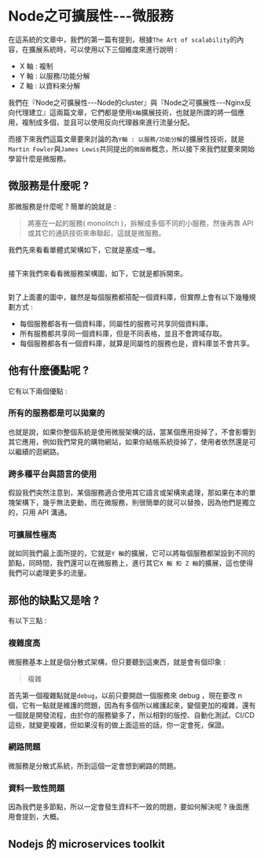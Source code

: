 # Node之可擴展性---微服務
在這系統的文章中，我們的第一篇有提到，根據`The Art of scalability`的內容，在擴展系統時，可以使用以下三個維度來進行說明 : 

* X 軸 : 複制 
* Y 軸 : 以服務/功能分解
* Z 軸 : 以資料來分解

我們在『Node之可擴展性---Node的cluster』與『Node之可擴展性---Nginx反向代理建立』這兩篇文章，它們都是使用`X軸`擴展技術，也就是所謂的將一個應用，複制成多個，並且可以使用反向代理器來進行流量分配。

而接下來我們這篇文章要來討論的為`Y軸 : 以服務/功能分解`的擴展性技術，就是`Martin Fowler`與`James Lewis`共同提出的`微服務`概念，所以接下來我們就要來開始學習什麼是微服務。

## 微服務是什麼呢 ?
那微服務是什麼呢 ? 簡單的說就是 :

> 將塞在一起的服務( monolitch )，拆解成多個不同的小服務，然後再靠 API 或其它的通訊技術來串聯起，這就是微服務。

我們先來看看單體式架構如下，它就是塞成一堆。 

![]()

接下來我們來看看微服務架構圖，如下，它就是都拆開來。

![]()

對了上面畫的圖中，雖然是每個服務都搭配一個資料庫，但實際上會有以下幾種規劃方式 : 

* 每個服務都各有一個資料庫，同屬性的服務可共享同個資料庫。
* 所有服務都共享同一個資料庫，但是不同表格，並且不會跨域存取。
* 每個服務都各有一個資料庫，就算是同屬性的服務也是，資料庫並不會共享。


## 他有什麼優點呢 ?
它有以下兩個優點 : 

### 所有的服務都是可以拋棄的
也就是說，如果你整個系統是使用微服架構的話，當某個應用掛掉了，不會影響到其它應用，例如我們常見的購物網站，如果你結帳系統掛掉了，使用者依然還是可以繼續的逛網路。

### 跨多種平台與語言的使用
假設我們突然注意到，某個服務適合使用其它語言或架構來處理，那如果在本的單塊架構下，幾乎無法更動，而在微服務，則很簡單的就可以替換，因為他們是獨立的，只用 API 溝通。

### 可擴展性極高
就如同我們最上面所提的，它就是`Y 軸`的擴展，它可以將每個服務都架設到不同的節點，同時間，我們還可以在微服務上，進行其它`X 軸 和 Z 軸`的擴展，這也使得我們可以處理更多的流量。

## 那他的缺點又是啥 ? 
有以下三點 : 

### 複雜度高
微服務基本上就是個分散式架構，但只要聽到這東西，就是會有個印象 : 

> 複雜

首先第一個複雜點就是`debug`，以前只要開啟一個服務來 debug ，現在要改 n 個，它有一點就是維護的問題，因為有多個所以維護起來，變個更加的複雜，還有一個就是開發流程，由於你的服務變多了，所以相對的版控、自動化測試、CI/CD這些，就變更複雜，但如果沒有的做上面這些的話，你一定會死，保證。

### 網路問題
微服務是分散式系統，所到這個一定會想到網路的問題。

### 資料一致性問題 
因為我們是多節點，所以一定會發生資料不一致的問題，要如何解決呢 ?  後面應用會提到，大概。


## Nodejs 的 microservices toolkit




